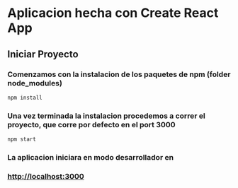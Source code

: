 # Aplicacion hecha con Create React App

## Iniciar Proyecto

### Comenzamos con la instalacion de los paquetes de npm (folder node_modules)

``` bash
npm install
```

### Una vez terminada la instalacion procedemos a  correr el proyecto, que corre por defecto en el port 3000


``` bash
npm start
```

### La aplicacion iniciara en modo desarrollador en
### [http://localhost:3000](http://localhost:3000)